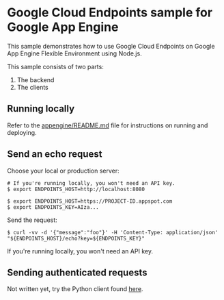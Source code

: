 # Google Cloud Endpoints sample for Google App Engine

This sample demonstrates how to use Google Cloud Endpoints on Google App Engine Flexible Environment using Node.js.

This sample consists of two parts:

1. The backend
2. The clients

## Running locally

Refer to the [appengine/README.md](../README.md) file for instructions on
running and deploying.

## Send an echo request

Choose your local or production server:

```
# If you're running locally, you won't need an API key.
$ export ENDPOINTS_HOST=http://localhost:8080

$ export ENDPOINTS_HOST=https://PROJECT-ID.appspot.com
$ export ENDPOINTS_KEY=AIza...
```

Send the request:

```
$ curl -vv -d '{"message":"foo"}' -H 'Content-Type: application/json' "${ENDPOINTS_HOST}/echo?key=${ENDPOINTS_KEY}"
```

If you're running locally, you won't need an API key.

## Sending authenticated requests

Not written yet, try the Python client found [here][python-client].

[python-client]: https://github.com/GoogleCloudPlatform/python-docs-samples/tree/master/managed_vms/endpoints
